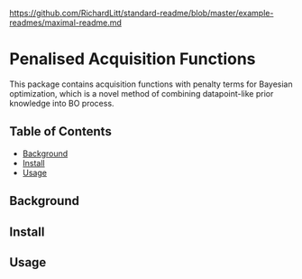 https://github.com/RichardLitt/standard-readme/blob/master/example-readmes/maximal-readme.md

# Penalised Acquisition Functions


This package contains acquisition functions with penalty terms for Bayesian optimization, 
which is a novel method of combining datapoint-like prior knowledge into BO process.

## Table of Contents

 - [Background](#background)
 - [Install](#install)
 - [Usage](#usage)


## Background



## Install

## Usage